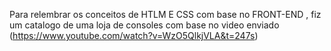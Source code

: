 Para relembrar os conceitos de HTLM E CSS com base no FRONT-END , fiz um catalogo de uma loja de consoles com base no video enviado (https://www.youtube.com/watch?v=WzO5QlkjVLA&t=247s)
